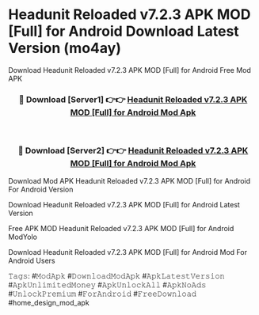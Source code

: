 # Headunit Reloaded v7.2.3 APK   MOD [Full] for Android Download Latest Version (mo4ay)
Download Headunit Reloaded v7.2.3 APK   MOD [Full] for Android Free Mod APK

<div align="center">
<h3>🔴 Download [Server1] 👉👉 <a href="https://apkcomod.com?title=Headunit_Reloaded_v7.2.3_APK___MOD_[Full]_for_Android">Headunit Reloaded v7.2.3 APK   MOD [Full] for Android Mod Apk</a></h3><br>

<h3>🔴 Download [Server2] 👉👉 <a href="https://apkcomod.com?title=Headunit_Reloaded_v7.2.3_APK___MOD_[Full]_for_Android">Headunit Reloaded v7.2.3 APK   MOD [Full] for Android Mod Apk</a></h3>
</div>


Download Mod APK Headunit Reloaded v7.2.3 APK   MOD [Full] for Android For Android Version

Download Headunit Reloaded v7.2.3 APK   MOD [Full] for Android Latest Version

Free APK MOD Headunit Reloaded v7.2.3 APK   MOD [Full] for Android ModYolo

Download Headunit Reloaded v7.2.3 APK   MOD [Full] for Android Mod For Android Users

𝚃𝚊𝚐𝚜: #𝙼𝚘𝚍𝙰𝚙𝚔 #𝙳𝚘𝚠𝚗𝚕𝚘𝚊𝚍𝙼𝚘𝚍𝙰𝚙𝚔 #𝙰𝚙𝚔𝙻𝚊𝚝𝚎𝚜𝚝𝚅𝚎𝚛𝚜𝚒𝚘𝚗 #𝙰𝚙𝚔𝚄𝚗𝚕𝚒𝚖𝚒𝚝𝚎𝚍𝙼𝚘𝚗𝚎𝚢 #𝙰𝚙𝚔𝚄𝚗𝚕𝚘𝚌𝚔𝙰𝚕𝚕 #𝙰𝚙𝚔𝙽𝚘𝙰𝚍𝚜 #𝚄𝚗𝚕𝚘𝚌𝚔𝙿𝚛𝚎𝚖𝚒𝚞𝚖 #𝙵𝚘𝚛𝙰𝚗𝚍𝚛𝚘𝚒𝚍 #𝙵𝚛𝚎𝚎𝙳𝚘𝚠𝚗𝚕𝚘𝚊𝚍 #home_design_mod_apk